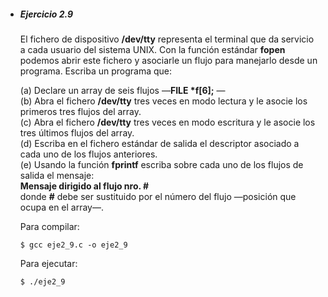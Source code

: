 *   ##### Ejercicio 2.9
    El fichero de dispositivo **/dev/tty** representa el terminal que da
    servicio a cada usuario del sistema UNIX. Con la función estándar
    **fopen** podemos abrir este fichero y asociarle un flujo para manejarlo
    desde un programa. Escriba un programa que:

    (a) Declare un array de seis flujos  &mdash;**FILE \*f[6];** &mdash;  
    (b) Abra el fichero **/dev/tty** tres veces en modo lectura y le asocie los
    primeros tres flujos del array.  
    (c) Abra el fichero **/dev/tty** tres veces en modo escritura y le asocie
    los tres últimos flujos del array.  
    (d) Escriba en el fichero estándar de salida el descriptor asociado a cada
    uno de los flujos anteriores.  
    (e) Usando la función **fprintf** escriba sobre cada uno de los flujos de
    salida el mensaje:  
    **Mensaje dirigido al flujo nro. #**  
    donde **#** debe ser sustituido por el número del flujo &mdash;posición que
    ocupa en el array&mdash;.

    Para compilar:  

        $ gcc eje2_9.c -o eje2_9  

    Para ejecutar:  

        $ ./eje2_9  
    
